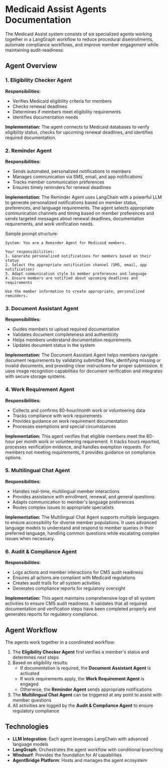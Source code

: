 # Medicaid Assist Agents Documentation

The Medicaid Assist system consists of six specialized agents working together in a LangGraph workflow to reduce procedural disenrollments, automate compliance workflows, and improve member engagement while maintaining audit-readiness.

## Agent Overview

### 1. Eligibility Checker Agent

**Responsibilities:**
- Verifies Medicaid eligibility criteria for members
- Checks renewal deadlines
- Determines if members meet eligibility requirements
- Identifies documentation needs

**Implementation:**
The agent connects to Medicaid databases to verify eligibility status, checks for upcoming renewal deadlines, and identifies required documentation.

### 2. Reminder Agent

**Responsibilities:**
- Sends automated, personalized notifications to members
- Manages communication via SMS, email, and app notifications
- Tracks member communication preferences
- Ensures timely reminders for renewal deadlines

**Implementation:**
The Reminder Agent uses LangChain with a powerful LLM to generate personalized notifications based on member status, preferences, and language requirements. The agent selects appropriate communication channels and timing based on member preferences and sends targeted messages about renewal deadlines, documentation requirements, and work verification needs.

Sample prompt structure:
```
System: You are a Reminder Agent for Medicaid members.
        
Your responsibilities:
1. Generate personalized notifications for members based on their status
2. Select the appropriate notification channel (SMS, email, app notification)
3. Adapt communication style to member preferences and language
4. Ensure members are notified about upcoming deadlines and requirements

Use the member information to create appropriate, personalized reminders.
```

### 3. Document Assistant Agent

**Responsibilities:**
- Guides members to upload required documentation
- Validates document completeness and authenticity
- Helps members understand documentation requirements
- Updates document status in the system

**Implementation:**
The Document Assistant Agent helps members navigate document requirements by validating submitted files, identifying missing or invalid documents, and providing clear instructions for proper submission. It uses image recognition capabilities for document verification and integrates with secure storage systems.

### 4. Work Requirement Agent

**Responsibilities:**
- Collects and confirms 80-hour/month work or volunteering data
- Tracks compliance with work requirements
- Provides guidance on work requirement documentation
- Processes exemptions and special circumstances

**Implementation:**
This agent verifies that eligible members meet the 80-hour per month work or volunteering requirement. It tracks hours reported, processes verification evidence, and handles exemption requests. For members not meeting requirements, it provides guidance on compliance options.

### 5. Multilingual Chat Agent

**Responsibilities:**
- Handles real-time, multilingual member interactions
- Provides assistance with enrollment, renewal, and general questions
- Adapts communication to member's language preferences
- Routes complex issues to appropriate specialists

**Implementation:**
The Multilingual Chat Agent supports multiple languages to ensure accessibility for diverse member populations. It uses advanced language models to understand and respond to member queries in their preferred language, handling common questions while escalating complex issues when necessary.

### 6. Audit & Compliance Agent

**Responsibilities:**
- Logs actions and member interactions for CMS audit readiness
- Ensures all actions are compliant with Medicaid regulations
- Creates audit trails for all system activities
- Generates compliance reports for regulatory oversight

**Implementation:**
This agent maintains comprehensive logs of all system activities to ensure CMS audit readiness. It validates that all required documentation and verification steps have been completed properly and generates reports for regulatory compliance.

## Agent Workflow

The agents work together in a coordinated workflow:

1. The **Eligibility Checker Agent** first verifies a member's status and determines next steps
2. Based on eligibility results:
   - If documentation is required, the **Document Assistant Agent** is activated
   - If work requirements apply, the **Work Requirement Agent** is engaged
   - Otherwise, the **Reminder Agent** sends appropriate notifications
3. The **Multilingual Chat Agent** can be triggered at any point to assist with member questions
4. All activities are logged by the **Audit & Compliance Agent** to ensure regulatory compliance

## Technologies

- **LLM Integration**: Each agent leverages LangChain with advanced language models
- **LangGraph**: Orchestrates the agent workflow with conditional branching
- **Windsurf**: Provides the foundation for AI capabilities
- **AgentBridge Platform**: Hosts and manages the agent ecosystem
